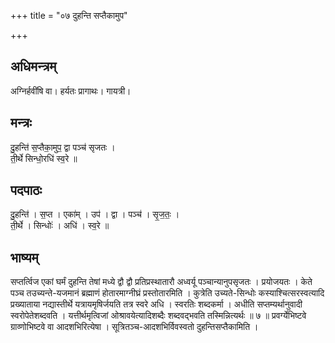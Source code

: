 +++
title = "०७ दुहन्ति सप्तैकामुप"

+++
## अधिमन्त्रम्
अग्निर्हवींषि वा। हर्यतः प्रागाथः। गायत्री।

## मन्त्रः
दु॒हन्ति॑ स॒प्तैका॒मुप॒ द्वा पञ्च॑ सृजतः ।  
ती॒र्थे सिन्धो॒रधि॑ स्व॒रे ॥

## पदपाठः
दु॒हन्ति॑ । स॒प्त । एका॑म् । उप॑ । द्वा । पञ्च॑ । सृ॒ज॒तः॒ ।  
ती॒र्थे । सिन्धोः॑ । अधि॑ । स्व॒रे ॥

## भाष्यम्
सप्तर्त्विज एकां घर्मं दुहन्ति तेषां मध्ये द्वौ द्वौ प्रतिप्रस्थातारौ अध्वर्यू पञ्चान्यानुपसृजतः । प्रयोजयतः । केते पञ्च तउच्यन्ते-यजमानं ब्रह्माणं होतारमाग्नीघ्रं प्रस्तोतारमिति । कुत्रेति उच्यते-सिन्धोः कस्याश्चित्सरस्वत्यादि प्रख्याताया नद्यास्तीर्थे यत्रायमृषिर्जयति तत्र स्वरे अधि । स्वरतिः शब्दकर्मा । अधीति सप्तम्यर्थानुवादी स्वरोपेतेशब्दवति । यत्तीर्थमृत्विजां ओश्रावयेत्यादिशब्दैः शब्दवद्भवति तस्मिन्नित्यर्थः ॥ ७ ॥ प्रवर्ग्येभिष्टवे ग्राव्णोभिष्टवे वा आदशभिरित्येषा । सूत्रितञ्च-आदशभिर्विवस्वतो दुहन्तिसप्तैकामिति ।